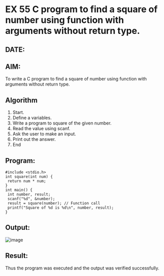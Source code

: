 # EX 55 C program to find a square of number using function with arguments without return type.
## DATE:
## AIM:
To write a C program to find a square of number using function with arguments without return type.

## Algorithm
1. Start.
2. Define a variables.
3. Write a program to square of the given number.
4. Read the value using scanf.
5. Ask the user to make an input.
6. Print out the answer.
7. End
 
## Program:
```
#include <stdio.h>
int square(int num) {
 return num * num;
}
int main() {
 int number, result;
 scanf("%d", &number);
 result = square(number); // Function call
 printf("Square of %d is %d\n", number, result);
}

```

## Output:

![image](https://github.com/user-attachments/assets/bbf69451-bb3c-46ac-8a37-34572eb7121e)

## Result:
Thus the program was executed and the output was verified successfully.
